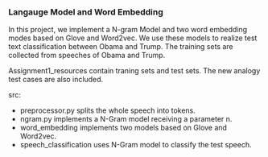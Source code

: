 ### Langauge Model and Word Embedding
In this project, we implement a N-gram Model and two word embedding modes based on Glove and Word2vec. We use these models to realize test text classification between Obama and Trump.
The training sets are collected from speeches of Obama and Trump.

Assignment1_resources contain traning sets and test sets. The new analogy test cases are also included.

src:

- preprocessor.py splits the whole speech into tokens.
- ngram.py implements a N-Gram model receiving a parameter n.
- word_embedding implements two models based on Glove and Word2vec.
- speech_classification uses N-Gram model to classify the test speech.
